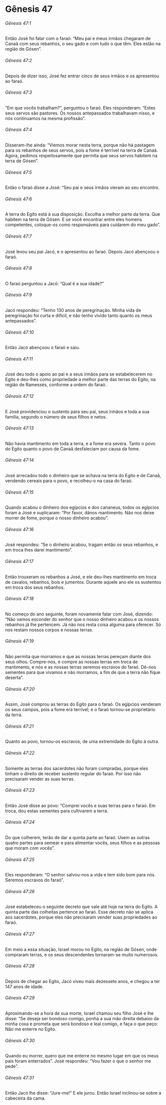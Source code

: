 # Gênesis 47

###### Gênesis 47:1

Então José foi falar com o faraó: “Meu pai e meus irmãos chegaram de Canaã com seus rebanhos, o seu gado e com tudo o que têm. Eles estão na região de Gósen”.

###### Gênesis 47:2

Depois de dizer isso, José fez entrar cinco de seus irmãos e os apresentou ao faraó.

###### Gênesis 47:3

“Em que vocês trabalham?”, perguntou o faraó. Eles responderam: “Estes seus servos são pastores. Os nossos antepassados trabalhavam nisso, e nós continuamos na mesma profissão”.

###### Gênesis 47:4

Disseram-lhe ainda: “Viemos morar nesta terra, porque não há pastagem para os rebanhos de seus servos, pois a fome é terrível na terra de Canaã. Agora, pedimos respeitosamente que permita que seus servos habitem na terra de Gósen”.

###### Gênesis 47:5

Então o faraó disse a José: “Seu pai e seus irmãos vieram ao seu encontro.

###### Gênesis 47:6

A terra do Egito está à sua disposição. Escolha a melhor parte da terra. Que habitem na terra de Gósen. E se você encontrar entre eles homens competentes, coloque-os como responsáveis para cuidarem do meu gado”.

###### Gênesis 47:7

José levou seu pai Jacó, e o apresentou ao faraó. Depois Jacó abençoou o faraó.

###### Gênesis 47:8

O faraó perguntou a Jacó: “Qual é a sua idade?”

###### Gênesis 47:9

Jacó respondeu: “Tenho 130 anos de peregrinação. Minha vida de peregrinação foi curta e difícil, e não tenho vivido tanto quanto os meus antepassados”.

###### Gênesis 47:10

Então Jacó abençoou o faraó e saiu.

###### Gênesis 47:11

José deu todo o apoio ao pai e a seus irmãos para se estabelecerem no Egito e deu-lhes como propriedade a melhor parte das terras do Egito, na região de Ramessés, conforme a ordem do faraó.

###### Gênesis 47:12

E José providenciou o sustento para seu pai, seus irmãos e toda a sua família, segundo o número de seus filhos e netos.

###### Gênesis 47:13

Não havia mantimento em toda a terra, e a fome era severa. Tanto o povo do Egito quanto o povo de Canaã desfaleciam por causa da fome.

###### Gênesis 47:14

José arrecadou todo o dinheiro que se achava na terra do Egito e de Canaã, vendendo cereais para o povo, e recolheu-o na casa do faraó.

###### Gênesis 47:15

Quando acabou o dinheiro dos egípcios e dos cananeus, todos os egípcios foram a José e suplicaram: “Por favor, dános mantimento. Não nos deixe morrer de fome, porque o nosso dinheiro acabou”.

###### Gênesis 47:16

José respondeu: “Se o dinheiro acabou, tragam então os seus rebanhos, e em troca lhes darei mantimento”.

###### Gênesis 47:17

Então trouxeram os rebanhos a José, e ele deu-lhes mantimento em troca de cavalos, rebanhos, bois e jumentos. Durante aquele ano ele os sustentou em troca dos seus rebanhos.

###### Gênesis 47:18

No começo do ano seguinte, foram novamente falar com José, dizendo: “Não vamos esconder do senhor que o nosso dinheiro acabou e os nossos rebanhos já lhe pertencem. Já não nos resta coisa alguma para oferecer. Só nos restam nossos corpos e nossas terras.

###### Gênesis 47:19

Não permita que morramos e que as nossas terras pereçam diante dos seus olhos. Compre-nos, e compre as nossas terras em troca de mantimento, e nós e as nossas terras seremos escravos do faraó. Dê-nos sementes para que vivamos e não morramos, a fim de que a terra não fique deserta”.

###### Gênesis 47:20

Assim, José comprou as terras do Egito para o faraó. Os egípcios venderam os seus campos, pois a fome era terrível; e o faraó tornou-se proprietário da terra.

###### Gênesis 47:21

Quanto ao povo, tornou-os escravos, de uma extremidade do Egito à outra.

###### Gênesis 47:22

Somente as terras dos sacerdotes não foram compradas, porque eles tinham o direito de receber sustento regular do faraó. Por isso não precisaram vender as suas terras.

###### Gênesis 47:23

Então José disse ao povo: “Comprei vocês e suas terras para o faraó. Em troca, dou estas sementes para cultivarem a terra.

###### Gênesis 47:24

Do que colherem, terão de dar a quinta parte ao faraó. Usem as outras quatro partes para semear e para alimentar vocês, seus filhos e as pessoas que moram com vocês”.

###### Gênesis 47:25

Eles responderam: “O senhor salvou-nos a vida e tem sido bom para nós. Seremos escravos do faraó”.

###### Gênesis 47:26

José estabeleceu o seguinte decreto que vale até hoje na terra do Egito. A quinta parte das colheitas pertence ao faraó. Esse decreto não se aplica aos sacerdotes, porque eles não precisaram vender suas propriedades ao faraó.

###### Gênesis 47:27

Em meio a essa situação, Israel morou no Egito, na região de Gósen, onde compraram terras, e os seus descendentes tornaram-se muito numerosos.

###### Gênesis 47:28

Depois de chegar ao Egito, Jacó viveu mais dezessete anos, e chegou a ter 147 anos de idade.

###### Gênesis 47:29

Aproximando-se a hora de sua morte, Israel chamou seu filho José e lhe disse: “Se deseja ser bondoso comigo, ponha a sua mão direita debaixo da minha coxa e prometa que será bondoso e leal comigo, e faça o que peço: Não me enterre no Egito.

###### Gênesis 47:30

Quando eu morrer, quero que me enterre no mesmo lugar em que os meus pais foram enterrados”. José respondeu: “Vou fazer o que o senhor me pede”.

###### Gênesis 47:31

Então Jacó lhe disse: “Jure-me!” E ele jurou. Então Israel inclinou-se sobre a cabeceira da cama.

